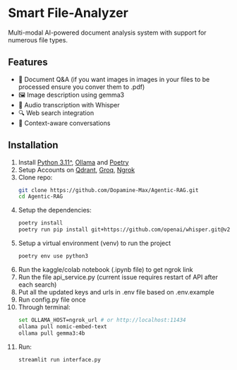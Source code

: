 # Smart File-Analyzer

Multi-modal AI-powered document analysis system with support for numerous file types.

## Features
- 📄 Document Q&A (if you want images in images in your files to be processed ensure you conver them to .pdf)
- 🖼️ Image description using gemma3
- 🎤 Audio transcription with Whisper
- 🔍 Web search integration
- 🧠 Context-aware conversations

## Installation
1. Install [Python 3.11^](https://www.python.org/downloads/), [Ollama](https://ollama.com/download/windows) and [Poetry](https://python-poetry.org/docs/#installing-with-the-official-installer)
2. Setup Accounts on [Qdrant](https://qdrant.tech), [Groq](https://groq.com), [Ngrok](https://ngrok.com)    
3. Clone repo:
   ```bash
   git clone https://github.com/Dopamine-Max/Agentic-RAG.git
   cd Agentic-RAG
   ```
4. Setup the dependencies:
    ```bash
    poetry install
    poetry run pip install git+https://github.com/openai/whisper.git@v20231117
    ```
5. Setup a virtual environment (venv) to run the project
    ```bash
    poetry env use python3
    ```
5. Run the kaggle/colab notebook (.ipynb file) to get ngrok link
6. Run the file api_service.py (current issue requires restart of API after each search)
7. Put all the updated keys and urls in .env file based on .env.example
8. Run config.py file once
9. Through terminal:
    ```bash
    set OLLAMA_HOST=ngrok_url # or http://localhost:11434
    ollama pull nomic-embed-text
    ollama pull gemma3:4b
    ```
10. Run:
    ```bash
    streamlit run interface.py
    ```
